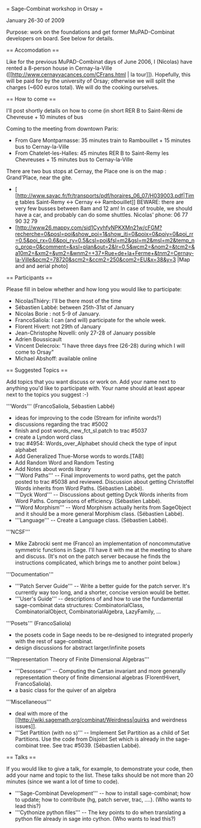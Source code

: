 = Sage-Combinat workshop in Orsay =

January 26-30 of 2009

Purpose: work on the foundations and get former MuPAD-Combinat developers on board. See below for details.

== Accomodation ==

Like for the previous MuPAD-Combinat days of June 2006, I (Nicolas) have rented a 8-person house  in Cernay-la-Ville
([[http://www.cernayvacances.com/CFrans.html | la tour]]). Hopefully, this will be paid for by the university of Orsay; otherwise we will split the charges (~600 euros total). We will do the cooking ourselves.

== How to come ==

 I'll post shortly details on how to come (in short RER B to Saint-Rémi de Chevreuse + 10 minutes of bus


Coming to the meeting from downtown Paris:

 - From Gare Montparnasse: 35 minutes train to Rambouillet + 15 minutes bus to Cernay-la-Ville
 - From Chatelet-les-Halles: 45 minutes RER B to Saint-Remy les Chevreuses + 15 minutes bus to Cernay-la-Ville

There are two bus stops at Cernay, the Place one is on the map : Grand'Place, near the gite.

 - [ [http://www.savac.fr/fr/transports/pdf/horaires_06_07/H039003.pdf|Time tables Saint-Remy <-> Cernay <-> Rambouillet]]
   BEWARE: there are very few busses between 8am and 12 am!
   In case of trouble, we should have a car, and probably can do some shuttles. Nicolas' phone: 06 77 90 32 79
- [http://www26.mappy.com/sid1CyvhfyNPKXMn21w/cFGM?recherche=0&posl=poi&show_poi=1&show_iti=0&poix=0&poiy=0&poi_rr=0.5&poi_rx=0.6&poi_ry=0.5&csl=poi&fsl=m2&gsl=m2&msl=m2&temp_no_prop=0&comment=&xsl=plan&out=2&lr=0.5&wcm2=&nom2=&tcm2=&a10m2=&xm2=&ym2=&wnm2=+37+Rue+de+la+Ferme+&tnm2=Cernay-la-Ville&pcm2=78720&scm2=&ccm2=250&com2=EU&x=38&y=3 |Map and and aerial photo]


== Participants ==

Please fill in below whether and how long you would like to participate:

 * NicolasThiéry: I'll be there most of the time
 * Sébastien Labbé: between 25th-31st of January
 * Nicolas Borie : not 5-9 of January.
 * FrancoSaliola: I can (and will) participate for the whole week.
 * Florent Hivert: not 29th of January
 * Jean-Christophe Novelli: only 27-28 of January possible
 * Adrien Boussicault
 * Vincent Delecroix: "I have three days free (26-28) during which I will come to Orsay"
 * Michael Abshoff: available online

== Suggested Topics ==

Add topics that you want discuss or work on. Add your name next to anything you'd like to participate with. Your name should at least appear next to the topics you suggest :-)

'''Words''' (FrancoSaliola, Sébastien Labbé)
 * ideas for improving to the code (Stream for infinite words?)
 * discussions regarding the trac #5002
 * finish and post words_new_fct_sl.patch to trac #5037
 * create a Lyndon word class
 * trac #4954: Words_over_Alphabet should check the type of input alphabet
 * Add Generalized Thue-Morse words to words.[TAB]
 * Add Random Word and Random Testing
 * Add Notes about words library
 * '''Word Paths''' -- Final improvements to word paths, get the patch posted to trac #5038 and reviewed. Discussion about getting Christoffel Words inherits from Word Paths. (Sébastien Labbé).
 * '''Dyck Word''' -- Discussions about getting Dyck Words inherits from Word Paths. Comparisons of efficiency. (Sébastien Labbé).
 * '''Word Morphism''' -- Word Morphism actually herits from SageObject and it should be a more general Morphism class. (Sébastien Labbé). 
 * '''Language''' -- Create a Language class. (Sébastien Labbé). 

'''NCSF'''
 * Mike Zabrocki sent me (Franco) an implementation of noncommutative symmetric functions in Sage. I'll have it with me at the meeting to share and discuss. (It's not on the patch server because he finds the instructions complicated, which brings me to another point below.)

'''Documentation'''
 * '''Patch Server Guide''' -- Write a better guide for the patch server. It's currently way too long, and a shorter, concise version would be better.
 * '''User's Guide''' -- descriptions of and how to use the fundamental sage-combinat data structures: CombinatorialClass, CombinatorialObject, CombinatorialAlgebra, LazyFamily, ...

'''Posets''' (FrancoSaliola)
 * the posets code in Sage needs to be re-designed to integrated properly with the rest of sage-combinat.
 * design discussions for abstract larger/infinite posets

'''Representation Theory of Finite Dimensional Algebras'''
 * '''Desosseur''' -- Computing the Cartan invariant and more generally representation theory of finite dimensional algebras (FlorentHivert, FrancoSaliola).
 * a basic class for the quiver of an algebra

'''Miscellaneous'''
 * deal with more of the [[http://wiki.sagemath.org/combinat/Weirdness|quirks and weirdness issues]].
 * '''Set Partition (with no s)''' -- Implement Set Partition as a child of Set Partitions. Use the code from Disjoint Set which is already in the sage-combinat tree. See trac #5039. (Sébastien Labbé).

== Talks ==

If you would like to give a talk, for example, to demonstrate your code, then add your name and topic to the list. These talks should be not more than 20 minutes (since we want a lot of time to code).

 * '''Sage-Combinat Development''' -- how to install sage-combinat; how to update; how to contribute (hg, patch server, trac, ....). (Who wants to lead this?)
 * '''Cythonize python files''' -- The key points to do when translating a python file already in sage into cython. (Who wants to lead this?)
